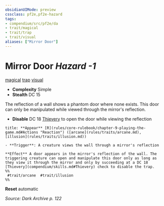 ```yaml
---
obsidianUIMode: preview
cssclass: pf2e,pf2e-hazard
tags:
- compendium/src/pf2e/da
- trait/magical
- trait/trap
- trait/visual
aliases: ["Mirror Door"]
---
```

# Mirror Door *Hazard -1*  
[magical](magical.md "Magical Item Trait")  [trap](trap.md "Trap Hazard Trait")  [visual](visual.md "Visual Effect Trait")  

- **Complexity** Simple
- **Stealth** DC 15  

The reflection of a wall shows a phantom door where none exists. This door can only be manipulated while viewed through the mirror's reflection.

- **Disable** DC 18 [Thievery](skills.md#Thievery) to open the door while viewing the reflection  

```ad-embed-ability
title: **Appear** [R](rules/core-rulebook/chapter-9-playing-the-game.md#Actions "Reaction") ([arcane](rules/traits/arcane.md), [illusion](rules/traits/illusion.md))

- **Trigger**: A creature views the wall through a mirror's reflection

**Effect** A door appears in the mirror's reflection of the wall. The triggering creature can open and manipulate this door only as long as they view it through the mirror and only by succeeding at a DC 18 [Thievery](compendium/skills.md#Thievery) check to disable the trap.  
%%
 #trait/arcane  #trait/illusion 
%%
```

**Reset** automatic  

*Source: Dark Archive p. 122*